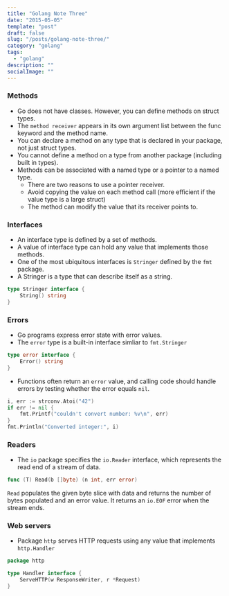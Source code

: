 ```yaml
---
title: "Golang Note Three"
date: "2015-05-05"
template: "post"
draft: false
slug: "/posts/golang-note-three/"
category: "golang"
tags:
  - "golang"
description: ""
socialImage: ""
---
```


### Methods

+ Go does not have classes. However, you can define methods on struct types.
+ The `method receiver` appears in its own argument list between the func keyword and the method name.
+ You can declare a method on any type that is declared in your package, not just struct types.
+ You cannot define a method on a type from another package (including built in types).
+ Methods can be associated with a named type or a pointer to a named type.
  - There are two reasons to use a pointer receiver.
  - Avoid copying the value on each method call (more efficient if the value type is a large struct)
  - The method can modify the value that its receiver points to.

### Interfaces

+ An interface type is defined by a set of methods.
+ A value of interface type can hold any value that implements those methods.
+ One of the most ubiquitous interfaces is `Stringer` defined by the `fmt` package.
+ A Stringer is a type that can describe itself as a string.

```go
type Stringer interface {
    String() string
}
```

### Errors

+ Go programs express error state with error values.
+ The `error` type is a built-in interface simliar to `fmt.Stringer`

```go
type error interface {
    Error() string
}
```

+ Functions often return an `error` value, and calling code should handle errors by testing whether the error equals `nil`.

```go
i, err := strconv.Atoi("42")
if err != nil {
    fmt.Printf("couldn't convert number: %v\n", err)
}
fmt.Println("Converted integer:", i)
```

### Readers

+ The `io` package specifies the `io.Reader` interface, which represents the read end of a stream of data.

```go
func (T) Read(b []byte) (n int, err error)
```

`Read` populates the given byte slice with data and returns the number of bytes populated and an error value. It returns an `io.EOF` error when the stream ends.

### Web servers

+ Package `http` serves HTTP requests using any value that implements `http.Handler`

```go
package http

type Handler interface {
    ServeHTTP(w ResponseWriter, r *Request)
}
```

